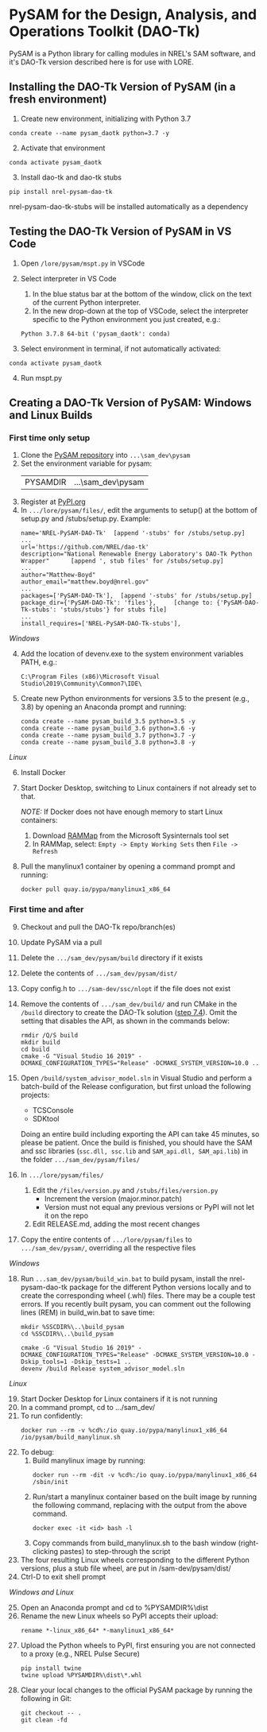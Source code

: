 # PySAM for the Design, Analysis, and Operations Toolkit (DAO-Tk)

PySAM is a Python library for calling modules in NREL's SAM software, and it's DAO-Tk version described here is for use with LORE.


## Installing the DAO-Tk Version of PySAM (in a fresh environment)
1. Create new environment, initializing with Python 3.7
```
conda create --name pysam_daotk python=3.7 -y
```

2. Activate that environment
```
conda activate pysam_daotk
```

3. Install dao-tk and dao-tk stubs
```
pip install nrel-pysam-dao-tk
```
nrel-pysam-dao-tk-stubs will be installed automatically as a dependency

## Testing the DAO-Tk Version of PySAM in VS Code

1. Open `/lore/pysam/mspt.py` in VSCode

2. Select interpreter in VS Code
	1. In the blue status bar at the bottom of the window, click on the text of the current Python interpreter.
	2. In the new drop-down at the top of VSCode, select the interpreter specific to the Python environment you just created, e.g.:
	```
	Python 3.7.8 64-bit ('pysam_daotk': conda)
	```

3. Select environment in terminal, if not automatically activated:
```
conda activate pysam_daotk
```

4. Run mspt.py


## Creating a DAO-Tk Version of PySAM: Windows and Linux Builds

### First time only setup

1. Clone the [PySAM repository](https://github.com/NREL/pysam) into `...\sam_dev\pysam`
2. Set the environment variable for pysam:
   <table>
   <tr><td>PYSAMDIR</td><td>...\sam_dev\pysam</td></tr>
   </table>
3. Register at [PyPI.org](https://pypi.org/)
4. In `.../lore/pysam/files/`, edit the arguments to setup() at the bottom of setup.py and /stubs/setup.py. Example:
	```
	name='NREL-PySAM-DAO-Tk'  [append '-stubs' for /stubs/setup.py]
	...
	url='https://github.com/NREL/dao-tk'
	description="National Renewable Energy Laboratory's DAO-Tk Python Wrapper"		[append ', stub files' for /stubs/setup.py]
	...
	author="Matthew-Boyd"
	author_email="matthew.boyd@nrel.gov"
	...
	packages=['PySAM-DAO-Tk'],  [append '-stubs' for /stubs/setup.py]
	package_dir={'PySAM-DAO-Tk': 'files'},     [change to: {'PySAM-DAO-Tk-stubs': 'stubs/stubs'} for stubs file]
	...
	install_requires=['NREL-PySAM-DAO-Tk-stubs'],
	```

*Windows*

4. Add the location of devenv.exe to the system environment variables PATH, e.g.:
	```
	C:\Program Files (x86)\Microsoft Visual Studio\2019\Community\Common7\IDE\
	```
5. Create new Python environments for versions 3.5 to the present (e.g., 3.8) by opening an Anaconda prompt and running:
	```
	conda create --name pysam_build_3.5 python=3.5 -y
	conda create --name pysam_build_3.6 python=3.6 -y
	conda create --name pysam_build_3.7 python=3.7 -y
	conda create --name pysam_build_3.8 python=3.8 -y
	```

*Linux*	

6. Install Docker
7. Start Docker Desktop, switching to Linux containers if not already set to that.

	*NOTE:* If Docker does not have enough memory to start Linux containers:
	1. Download [RAMMap](https://docs.microsoft.com/en-us/sysinternals/downloads/rammap) from the Microsoft Sysinternals tool set
	2. In RAMMap, select: `Empty -> Empty Working Sets` then `File -> Refresh`
8. Pull the manylinux1 container by opening a command prompt and running:
	```
	docker pull quay.io/pypa/manylinux1_x86_64
	```
   
### First time and after

9. Checkout and pull the DAO-Tk repo/branch(es)
10. Update PySAM via a pull
11. Delete the `.../sam_dev/pysam/build` directory if it exists
12. Delete the contents of `.../sam_dev/pysam/dist/`
13. Copy config.h to `.../sam-dev/ssc/nlopt` if the file does not exist
14. Remove the contents of `.../sam_dev/build/` and run CMake in the `/build` directory to create the DAO-Tk solution ([step 7.4](https://github.com/NREL/SAM/wiki/Windows-Build-Instructions#7-run-cmake-to-generate-sam-vs-2019-project-files)). Omit the setting that disables the API, as shown in the commands below:
	```
	rmdir /Q/S build
	mkdir build
	cd build
	cmake -G "Visual Studio 16 2019" -DCMAKE_CONFIGURATION_TYPES="Release" -DCMAKE_SYSTEM_VERSION=10.0 .. 
	```
15. Open `/build/system_advisor_model.sln` in Visual Studio and perform a batch-build of the Release configuration, but first unload the following projects:
	* TCSConsole
	* SDKtool
		
	Doing an entire build including exporting the API can take 45 minutes, so please be patient. Once the build is finished, you should have the SAM and ssc libraries (`ssc.dll, ssc.lib` and `SAM_api.dll, SAM_api.lib`) in the folder `.../sam_dev/pysam/files/`
16. In `.../lore/pysam/files/`
	1. Edit the `/files/version.py` and `/stubs/files/version.py`
		* Increment the version (major.minor.patch)
		* Version must not equal any previous versions or PyPI will not let it on the repo
	2. Edit RELEASE.md, adding the most recent changes
17. Copy the entire contents of `.../lore/pysam/files` to `.../sam_dev/pysam/`, overriding all the respective files

*Windows*

18. Run `...sam_dev/pysam/build_win.bat` to build pysam, install the nrel-pysam-dao-tk package for the different Python versions locally and to create the corresponding wheel (.whl) files. There may be a couple test errors. If you recently built pysam, you can comment out the following lines (REM) in build_win.bat to save time:
	```
	mkdir %SSCDIR%\..\build_pysam
	cd %SSCDIR%\..\build_pysam

	cmake -G "Visual Studio 16 2019" -DCMAKE_CONFIGURATION_TYPES="Release" -DCMAKE_SYSTEM_VERSION=10.0 -Dskip_tools=1 -Dskip_tests=1 ..
	devenv /build Release system_advisor_model.sln
	```

*Linux*

19. Start Docker Desktop for Linux containers if it is not running
20. In a command prompt, cd to .../sam_dev/
21. To run confidently:
	```
	docker run --rm -v %cd%:/io quay.io/pypa/manylinux1_x86_64 /io/pysam/build_manylinux.sh
	```
22. To debug:
	1. Build manylinux image by running:
		```
		docker run --rm -dit -v %cd%:/io quay.io/pypa/manylinux1_x86_64 /sbin/init
		```
	2. Run/start a manylinux container based on the built image by running the following command, replacing <id> with the output from the above command.
		```
		docker exec -it <id> bash -l
		```
	3. Copy commands from build_manylinux.sh to the bash window (right-clicking pastes) to step-through the script
23. The four resulting Linux wheels corresponding to the different Python versions, plus a stub file wheel, are put in /sam-dev/pysam/dist/
24. Ctrl-D to exit shell prompt

*Windows and Linux*

25. Open an Anaconda prompt and cd to %PYSAMDIR%\dist 
26. Rename the new Linux wheels so PyPI accepts their upload:
	```
	rename *-linux_x86_64* *-manylinux1_x86_64*
	```
27. Upload the Python wheels to PyPI, first ensuring you are not connected to a proxy (e.g., NREL Pulse Secure)
	```
	pip install twine
	twine upload %PYSAMDIR%\dist\*.whl
	```
28. Clear your local changes to the official PySAM package by running the following in Git:
	```
	git checkout -- .
	git clean -fd
	```
